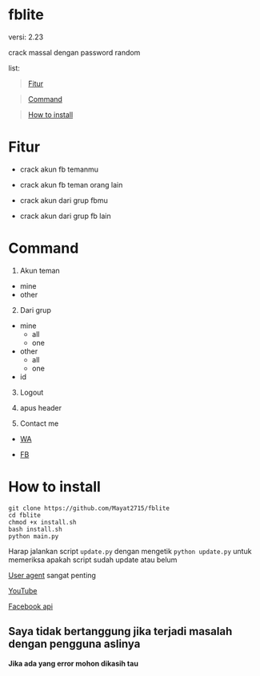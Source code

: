 # fblite

versi: 2.23

crack massal dengan password random

list:
> [Fitur](#fitur)

> [Command](#command)

> [How to install](#how-to-install)

# Fitur
- crack akun fb temanmu

- crack akun fb teman orang lain

- crack akun dari grup fbmu
  
- crack akun dari grup fb lain


# Command
1. Akun teman
  - mine
  - other

2. Dari grup
  - mine
    - all
    - one
  - other
    - all
    - one
  - id

3. Logout

4. apus header
  
5. Contact me
 - [WA](https://wa.me/62895640466851)
    
 - [FB](https://fb.me/mayat.mayat.58555)
    


# How to install
```
git clone https://github.com/Mayat2715/fblite
cd fblite
chmod +x install.sh
bash install.sh
python main.py
```

Harap jalankan script `update.py` dengan mengetik `python update.py` untuk memeriksa apakah script sudah update atau belum

[User agent](https://google.com/search?q=user+agent+checker) sangat penting

[YouTube](https://youtu.be/merW22uixKo)

[Facebook api](https://developers.facebook.com/docs/graph-api)

## Saya tidak bertanggung jika terjadi masalah dengan pengguna aslinya

**Jika ada yang error mohon dikasih tau**

